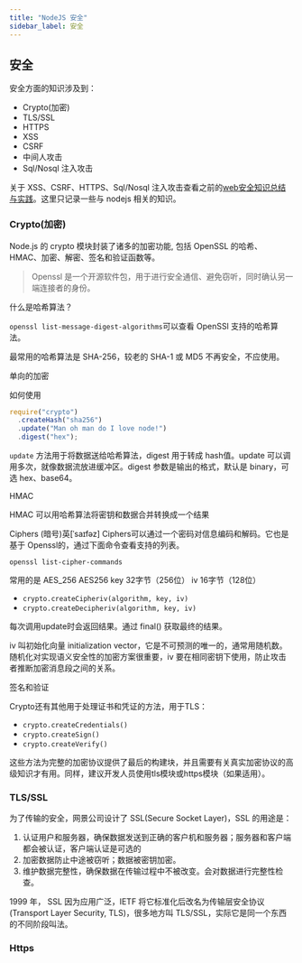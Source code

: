 ```yaml
---
title: "NodeJS 安全"
sidebar_label: 安全
---
```


## 安全


安全方面的知识涉及到：

- Crypto(加密)
- TLS/SSL
- HTTPS
- XSS
- CSRF
- 中间人攻击
- Sql/Nosql 注入攻击

关于 XSS、CSRF、HTTPS、Sql/Nosql 注入攻击查看之前的[web安全知识总结与实践](/note/web-safe/index)。这里只记录一些与 nodejs 相关的知识。

### Crypto(加密)

Node.js 的 crypto 模块封装了诸多的加密功能, 包括 OpenSSL 的哈希、HMAC、加密、解密、签名和验证函数等。

> Openssl 是一个开源软件包，用于进行安全通信、避免窃听，同时确认另一端连接者的身份。

什么是哈希算法？

`openssl list-message-digest-algorithms`可以查看 OpenSSl 支持的哈希算法。

最常用的哈希算法是 SHA-256，较老的 SHA-1 或 MD5 不再安全，不应使用。

单向的加密

如何使用

```js
require("crypto")
  .createHash("sha256")
  .update("Man oh man do I love node!")
  .digest("hex");
```

`update` 方法用于将数据送给哈希算法，digest 用于转成 hash值。update 可以调用多次，就像数据流放进缓冲区。digest 参数是输出的格式，默认是 binary，可选 hex、base64。

HMAC

HMAC 可以用哈希算法将密钥和数据合并转换成一个结果

Ciphers  (暗号)英[ˈsaɪfəz]
Ciphers可以通过一个密码对信息编码和解码。它也是基于 Openssl的，通过下面命令查看支持的列表。

```
openssl list-cipher-commands
```

常用的是 AES_256  AES256	key 32字节（256位）	iv 16字节（128位）

- `crypto.createCipheriv(algorithm, key, iv)`
- `crypto.createDecipheriv(algorithm, key, iv)`

每次调用update时会返回结果。通过 final() 获取最终的结果。

iv 叫初始化向量 initialization vector，它是不可预测的唯一的，通常用随机数。随机化对实现语义安全性的加密方案很重要，iv 要在相同密钥下使用，防止攻击者推断加密消息段之间的关系。

签名和验证

Crypto还有其他用于处理证书和凭证的方法，用于TLS：

- `crypto.createCredentials()`
- `crypto.createSign()`
- `crypto.createVerify()`

这些方法为完整的加密协议提供了最后的构建块，并且需要有关真实加密协议的高级知识才有用。同样，建议开发人员使用tls模块或https模块（如果适用）。


### TLS/SSL

为了传输的安全，网景公司设计了 SSL(Secure Socket Layer)，SSL 的用途是：

1. 认证用户和服务器，确保数据发送到正确的客户机和服务器；服务器和客户端都会被认证，客户端认证是可选的
2. 加密数据防止中途被窃听；数据被密钥加密。
3. 维护数据完整性，确保数据在传输过程中不被改变。会对数据进行完整性检查。

1999 年， SSL 因为应用广泛，IETF 将它标准化后改名为传输层安全协议(Transport Layer Security, TLS)，很多地方叫 TLS/SSL，实际它是同一个东西的不同阶段叫法。

### Https
